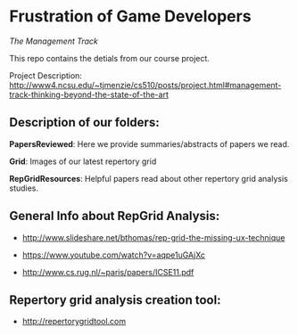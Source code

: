 # Frustration of Game Developers
*The Management Track*

This repo contains the detials from our course project.

Project Description: http://www4.ncsu.edu/~tjmenzie/cs510/posts/project.html#management-track-thinking-beyond-the-state-of-the-art


## Description of our folders:
**PapersReviewed**: Here we provide summaries/abstracts of papers we read.

**Grid**: Images of our latest repertory grid

**RepGridResources**: Helpful papers read about other repertory grid analysis studies.



## General Info about RepGrid Analysis:

* http://www.slideshare.net/bthomas/rep-grid-the-missing-ux-technique

* https://www.youtube.com/watch?v=aqpe1uGAjXc

* http://www.cs.rug.nl/~paris/papers/ICSE11.pdf 

## Repertory grid analysis creation tool: 

* http://repertorygridtool.com
